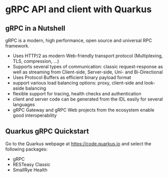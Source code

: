 # gRPC API and client with Quarkus

## gRPC in a Nutshell

gRPC is a modern, high performance, open source and  universal RPC framework.
- Uses HTTP/2 as modern Web-friendly transport protocol (Multiplexing, TLS, compression, …)
- Supports several types of communication: classic request-response as well as streaming from Client-side, Server-side, Uni- and Bi-Directional
- Uses Protocol Buffers as efficient binary payload format
- support various load balancing options: proxy, client-side and look-aside balancing
- flexible support for tracing, health checks and authentication
- client and server code can be generated from the IDL easily for several languages
- gRPC Gateway and gRPC  Web projects from the ecosystem enable good interoperability

## Quarkus gRPC Quickstart

Go to the Quarkus webpage at https://code.quarkus.io and select the following packages:
- gRPC
- RESTeasy Classic
- SmallRye Health 